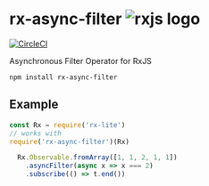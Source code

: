 # rx-async-filter ![rxjs logo](https://frontendmasters.com/assets/logo-128.png)

[![CircleCI](https://circleci.com/gh/invisible-tech/rx-async-filter/tree/master.svg?style=svg)](https://circleci.com/gh/invisible-tech/rx-async-filter/tree/master)

Asynchronous Filter Operator for RxJS

```
npm install rx-async-filter
```

## Example

```js
const Rx = require('rx-lite')
// works with 
require('rx-async-filter')(Rx)

  Rx.Observable.fromArray([1, 1, 2, 1, 1])
    .asyncFilter(async x => x === 2)
    .subscribe(() => t.end())
```

